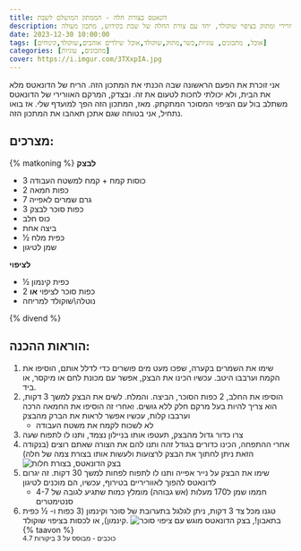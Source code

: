 ```yaml
---
title: דונאטס בצורת חלה - הממתק המושלם לשבת
description: אין כמו השילוב המצחיק הזה של דונאטס, אוורירי ומתוק בציפוי שוקולד, יחד עם צורת החלה של שבת בקידוש, מתכון מעולה!
date: 2023-12-30 10:00:00
tags: [אוכל, מתכונים, עוגיות,כשר,מתוק,שוקולד,אוכל שילדים אוהבים,שוקולד,קינוחים]
categories: [מתכונים, עוגיות]
cover: https://i.imgur.com/3TXxpIA.jpg
---
```


 אני זוכרת את הפעם הראשונה שבה הכנתי את המתכון הזה. הריח של הדונאטס מלא את הבית, ולא יכולתי לחכות לטעום את זה. ובצדק, המרקם האוורירי של הדונאטס משתלב בול עם הציפוי המסוכר המתקתק. מאז, המתכון הזה הפך למועדף שלי. אז בואו נתחיל, אני בטוחה שגם אתכן תאהבו את המתכון הזה.

## מצרכים:
{% matkoning %}
**לבצק**
-   3 כוסות קמח + קמח למשטח העבודה
-   2 כפות חמאה
-   7 גרם שמרים לאפייה
-   3 כפות סוכר לבצק
-   כוס חלב
-   ביצה אחת
-   ½ כפית מלח
-   שמן לטיגון

**לציפוי**
-   ½ כפית קינמון
-  2 כפות סוכר לציפוי
**או**
- נוטלה\שוקולד למריחה

{% divend %}
## הוראות ההכנה: 

1.  שימו את השמרים בקערה, שפכו מעט מים פושרים כדי לדלל אותם, הוסיפו את הקמח וערבבו היטב. עכשיו הכינו את הבצק, אפשר עם מכונת לחם או מיקסר, או ביד.
2.  הוסיפו את החלב, 2 כפות הסוכר, הביצה. והמלח. לשים את הבצק למשך 3 דקות, הוא צריך להיות בעל מרקם חלק ללא גושים. ואחרי זה הוסיפו את החמאה הרכה וערבבו קלות, עכשיו אפשר לראות את הברק מהבצק
	- לא לשכוח לקמח את משטח העבודה
3.  צרו כדור גדול מהבצק, תעטפו אותו בניילון נצמד, ותנו לו לתפוח שעה
4.  אחרי ההתפחה, הכינו כדורים בגודל זהה ותנו להם את הצורה שאתם רוצים (בנקודה הזאת ניתן לחתוך את הבצק לרצועות ולעשות אותו בצורת צמה של חלה)
![בצק הדונאטס, בצורת חלות](https://i.ibb.co/1M6Gt5M/the-doughnuts-dough-being-made-and-shaped.webp)
5.  שימו את הבצק על נייר אפייה ותנו לו לתפוח לפחות למשך 30 דקות. זה יגרום לדונאטס להפוך לאווריריים בטירוף, עכשיו, הם מוכנים לטיגון
	- חממו שמן ל170 מעלות (אש גבוהה) מומלץ כמות שתגיע לגובה של 4-7 סנטימטרים
6.  טגנו מכל צד 3 דקות, ניתן לגלגל בתערובת של סוכר וקינמון (3 כפות ו- ½ כפית קינמון), או לכסות בציפוי שוקולד.
![בתאבון!, בצק הדונאטס מוגש עם ציפוי סוכר](https://i.ibb.co/chxcV46/doughnuts-being-covered-with-suger.webp)
{% taavon %}
<small><div property="aggregateRating"  typeof="AggregateRating">  <span  property="ratingValue">4.7</span> כוכבים -   מבוסס על <span  property="reviewCount">3</span> ביקורות  </div></small>